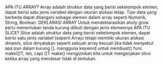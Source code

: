 APA ITU ARRAY? Array adalah struktur data yang berisi sekelompok elemen, dapat berisi satu jenis variabel dengan ukuran alokasi tetap. Tipe data yang berbeda dapat ditangani sebagai elemen dalam array seperti Numerik, String, Boolean.
DEKLARASI ARRAY Untuk mendeklarasikan aholy grow perlu menentukan tanda kurung diikuti dengan jenis elemennya
APA ITU SLICE? Slice adalah struktur data yang berisi sekelompok elemen, dapat berisi satu jenis variabel (seperti Array) tetapi memiliki ukuran alokasi dinamis, slice dinyatakan seperti sebuah array kecuali jika tidak menyebut apa pun dalam kurung [].
mengguna keyword untuk membuat() func make([]T, len, cap) []T make() mengizinkan kita untuk mengerjakan slice ketika array yang mendasar tidak di tentukan.